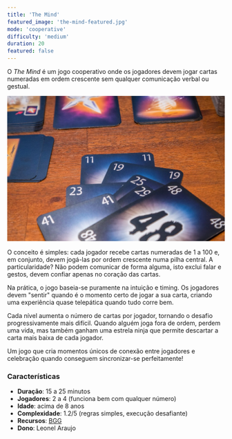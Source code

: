 ```yaml
---
title: 'The Mind'
featured_image: 'the-mind-featured.jpg'
mode: 'cooperative'
difficulty: 'medium'
duration: 20
featured: false
---
```

O *The Mind* é um jogo cooperativo onde os jogadores devem jogar cartas numeradas em ordem crescente sem qualquer comunicação verbal ou gestual.

<!--more-->

![The Mind cards](./the-mind-featured.jpg)

O conceito é simples: cada jogador recebe cartas numeradas de 1 a 100 e, em conjunto, devem jogá-las por ordem crescente numa pilha central. A particularidade? Não podem comunicar de forma alguma, isto exclui falar e gestos, devem confiar apenas no coração das cartas.

Na prática, o jogo baseia-se puramente na intuição e timing. Os jogadores devem "sentir" quando é o momento certo de jogar a sua carta, criando uma experiência quase telepática quando tudo corre bem.

Cada nível aumenta o número de cartas por jogador, tornando o desafio progressivamente mais difícil. Quando alguém joga fora de ordem, perdem uma vida, mas também ganham uma estrela ninja que permite descartar a carta mais baixa de cada jogador.

Um jogo que cria momentos únicos de conexão entre jogadores e celebração quando conseguem sincronizar-se perfeitamente!

### Características

- **Duração**: 15 a 25 minutos
- **Jogadores**: 2 a 4 (funciona bem com qualquer número)
- **Idade**: acima de 8 anos
- **Complexidade**: 1.2/5 (regras simples, execução desafiante)
- **Recursos**: [BGG](https://boardgamegeek.com/boardgame/244992/mind)
- **Dono**: Leonel Araujo
